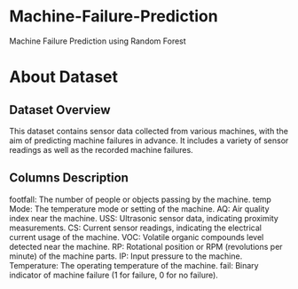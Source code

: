 # Machine-Failure-Prediction
Machine Failure Prediction using Random Forest

# About Dataset
## Dataset Overview
This dataset contains sensor data collected from various machines, with the aim of predicting machine failures in advance. It includes a variety of sensor readings as well as the recorded machine failures.

## Columns Description
footfall: The number of people or objects passing by the machine.
temp Mode: The temperature mode or setting of the machine.
AQ: Air quality index near the machine.
USS: Ultrasonic sensor data, indicating proximity measurements.
CS: Current sensor readings, indicating the electrical current usage of the machine.
VOC: Volatile organic compounds level detected near the machine.
RP: Rotational position or RPM (revolutions per minute) of the machine parts.
IP: Input pressure to the machine.
Temperature: The operating temperature of the machine.
fail: Binary indicator of machine failure (1 for failure, 0 for no failure).
